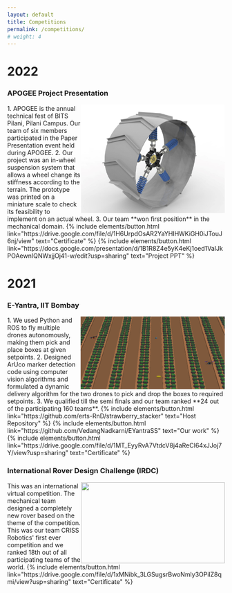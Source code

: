 ```yaml
---
layout: default
title: Competitions
permalink: /competitions/
# weight: 4
---
```

# 2022
### APOGEE Project Presentation
<img align ="right" src="/img/variable_stiffness.jpg" width="333" height="250">
1. APOGEE is the annual technical fest of BITS Pilani, Pilani Campus. Our team of six members participated in the Paper Presentation event held during APOGEE. 
2. Our  project was an in-wheel suspension system that allows a wheel change its stiffness according to the terrain. The prototype was printed on a miniature scale to check its feasibility to implement on an actual wheel.
3. Our team **won first position** in the mechanical domain.
{% include elements/button.html link="https://drive.google.com/file/d/1H6UrpdOsAR2YaYHIHWKiGH0iJTouJ6nj/view" text="Certificate" %}
{% include elements/button.html link="https://docs.google.com/presentation/d/1B1R8Z4e5yK4eKj1oed1VaIJkPOAewnIQNWxjjOj41-w/edit?usp=sharing" text="Project PPT" %}

# 2021
### **E-Yantra, IIT Bombay**
<img align ="right" src="/img/e_yantra.png" width="334" height="168">
1. We used Python and ROS to fly multiple drones autonomously, making them pick and place boxes at given setpoints.
2. Designed ArUco marker detection code using computer vision algorithms and formulated a dynamic delivery algorithm for the two drones to pick and drop the boxes to required setpoints.
3. We qualified till the semi finals and our team ranked **24 out of the participating 160 teams**.
<!-- <br clear="left"/> -->
{% include elements/button.html link="https://github.com/erts-RnD/strawberry_stacker" text="Host Repository" %}
{% include elements/button.html link="https://github.com/VedangNadkarni/EYantraSS" text="Our work" %}
{% include elements/button.html link="https://drive.google.com/file/d/1MT_EyyRvA7VtdcV8j4aReCI64xJJoj7Y/view?usp=sharing" text="Certificate" %}


### **International Rover Design Challenge (IRDC)**
<img align ="right" src="/img/IRDC_2021.png" width="333" height="187">
<!-- ### Tools: Fusion 360, ANSYS -->
This was an international virtual competition. The mechanical team designed a completely new rover based on the theme of the competition. This was our team CRISS Robotics' first ever competition and we ranked 18th out of all participating teams of the world.
{% include elements/button.html link="https://drive.google.com/file/d/1xMNibk_3LGSugsrBwoNmly3OPilZ8qmi/view?usp=sharing" text="Certificate" %}

